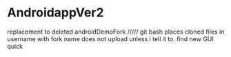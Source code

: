 AndroidappVer2
==============

replacement to deleted androidDemoFork
/////
git bash places cloned files in username with fork name does not upload unless i tell it to. find new GUI quick
